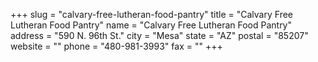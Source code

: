 +++
slug = "calvary-free-lutheran-food-pantry"
title = "Calvary Free Lutheran Food Pantry"
name = "Calvary Free Lutheran Food Pantry"
address = "590 N. 96th St."
city = "Mesa"
state = "AZ"
postal = "85207"
website = ""
phone = "480-981-3993"
fax = ""
+++
